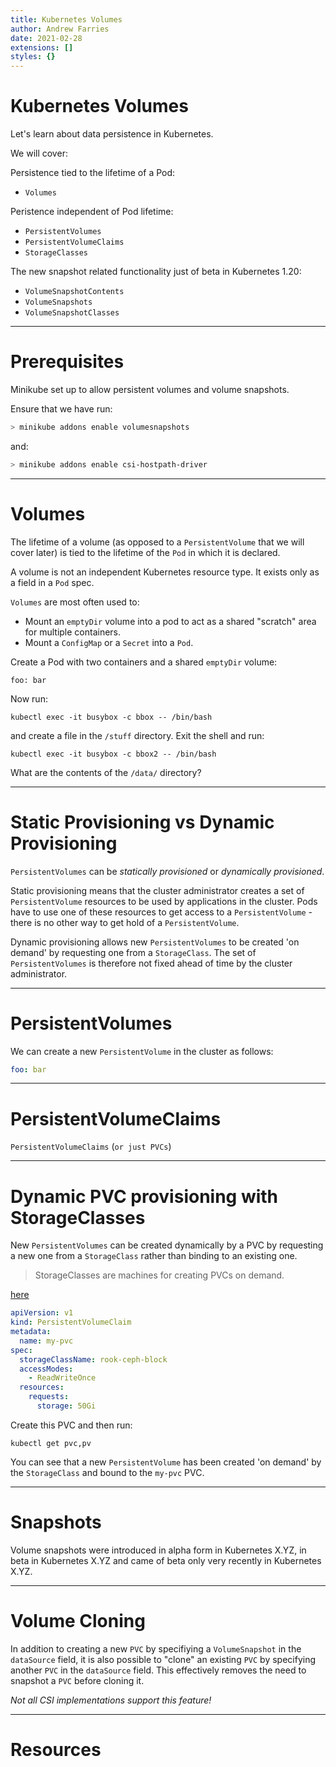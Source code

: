 ```yaml
---
title: Kubernetes Volumes
author: Andrew Farries
date: 2021-02-28
extensions: []
styles: {}
---
```

# Kubernetes Volumes

Let's learn about data persistence in Kubernetes.

We will cover:

Persistence tied to the lifetime of a Pod:
* `Volumes`

Peristence independent of Pod lifetime:
* `PersistentVolumes`
* `PersistentVolumeClaims`
* `StorageClasses`

The new snapshot related functionality just of beta in Kubernetes 1.20:
* `VolumeSnapshotContents`
* `VolumeSnapshots`
* `VolumeSnapshotClasses`

---
# Prerequisites

Minikube set up to allow persistent volumes and volume snapshots.

Ensure that we have run:

```bash
> minikube addons enable volumesnapshots

```

and:

```bash
> minikube addons enable csi-hostpath-driver
```

---
# Volumes

The lifetime of a volume (as opposed to a `PersistentVolume` that we will cover later) is tied to the lifetime of the `Pod` in which it is declared.

A volume is not an independent Kubernetes resource type. It exists only as a field in a `Pod` spec.

`Volumes` are most often used to:
* Mount an `emptyDir` volume into a pod to act as a shared "scratch" area for multiple containers.
* Mount a `ConfigMap` or a `Secret` into a `Pod`.

Create a Pod with two containers and a shared `emptyDir` volume:

```
foo: bar
```

Now run:

```
kubectl exec -it busybox -c bbox -- /bin/bash
```

and create a file in the `/stuff` directory. Exit the shell and run:

```
kubectl exec -it busybox -c bbox2 -- /bin/bash
```

What are the contents of the `/data/` directory?

---
# Static Provisioning vs Dynamic Provisioning

`PersistentVolumes` can be *statically provisioned* or *dynamically provisioned*.

Static provisioning means that the cluster administrator creates a set of `PersistentVolume` resources to be used by applications in the cluster. Pods have to use one of these resources to get access to a `PersistentVolume` - there is no other way to get hold of a `PersistentVolume`.

Dynamic provisioning allows new `PersistentVolumes` to be created 'on demand' by requesting one from a `StorageClass`. The set of `PersistentVolumes` is therefore not fixed ahead of time by the cluster administrator.

---
# PersistentVolumes

We can create a new `PersistentVolume` in the cluster as follows:

```yaml
foo: bar
```

---
# PersistentVolumeClaims

`PersistentVolumeClaims` (`or just PVCs`)

---
# Dynamic PVC provisioning with StorageClasses

New `PersistentVolumes` can be created dynamically by a PVC by requesting a new one from a `StorageClass` rather than binding to an existing one.

> StorageClasses are machines for creating PVCs on demand.

[here](www.google.com)

```yaml
apiVersion: v1
kind: PersistentVolumeClaim
metadata:
  name: my-pvc
spec:
  storageClassName: rook-ceph-block
  accessModes:
    - ReadWriteOnce
  resources:
    requests:
      storage: 50Gi
```

Create this PVC and then run:

```
kubectl get pvc,pv
```

You can see that a new `PersistentVolume` has been created 'on demand' by the `StorageClass` and bound to the `my-pvc` PVC.

---
# Snapshots

Volume snapshots were introduced in alpha form in Kubernetes X.YZ, in beta in Kubernetes X.YZ and came of beta only very recently in Kubernetes X.YZ.

---
# Volume Cloning

In addition to creating a new `PVC` by specifiying a `VolumeSnapshot` in the `dataSource` field, it is also possible to "clone" an existing `PVC` by specifying another `PVC` in the `dataSource` field. This effectively removes the need to snapshot a `PVC` before cloning it.

*Not all CSI implementations support this feature!*

---
# Resources

